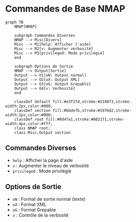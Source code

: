 # Commandes de Base NMAP

```mermaid
graph TB
    NMAP[NMAP]
    
    subgraph Commandes Diverses
    NMAP --> Misc[Divers]
    Misc --> M1[help: Afficher l'aide]
    Misc --> M2[v: Augmenter verbosité]
    Misc --> M3[privileged: Mode privilégié]
    end
    
    subgraph Options de Sortie
    NMAP --> Output[Sortie]
    Output --> O1[oN: Output normal]
    Output --> O2[oX: Output XML]
    Output --> O3[oG: Output Grepable]
    Output --> O4[v: Verbosité]
    end

    classDef default fill:#e3f2fd,stroke:#2196f3,stroke-width:2px,color:#000;
    classDef section fill:#bbdefb,stroke:#1976d2,stroke-width:2px,color:#000;
    classDef root fill:#0d47a1,stroke:#002171,stroke-width:4px,color:#fff;
    class NMAP root;
    class Misc,Output section
```

## Commandes Diverses
- `help` : Afficher la page d'aide
- `v` : Augmenter le niveau de verbosité
- `privileged` : Mode privilégié

## Options de Sortie
- `oN` : Format de sortie normal (texte)
- `oX` : Format XML
- `oG` : Format Grepable
- `v` : Contrôle de la verbosité
